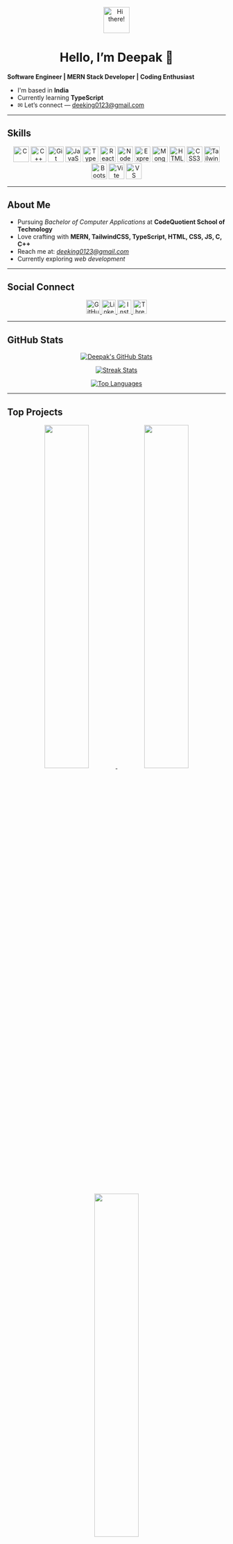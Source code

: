 <p align="center">
  <img src="https://user-images.githubusercontent.com/18350557/176309783-0785949b-9127-417c-8b55-ab5a4333674e.gif" alt="Hi there!" width="60"/>
</p>
<h1 align="center">Hello, I’m Deepak 👋</h1>

**Software Engineer | MERN Stack Developer | Coding Enthusiast**

-  I'm based in **India**  
-  Currently learning **TypeScript**  
- ✉ Let’s connect — [deeking0123@gmail.com](mailto:deeking0123@gmail.com)  

---

## Skills

<p align="center">
  <a href="#"><img src="https://raw.githubusercontent.com/danielcranney/readme-generator/main/public/icons/skills/c-colored.svg" width="36" alt="C"/></a>
  <a href="#"><img src="https://raw.githubusercontent.com/danielcranney/readme-generator/main/public/icons/skills/cplusplus-colored.svg" width="36" alt="C++"/></a>
  <a href="#"><img src="https://raw.githubusercontent.com/danielcranney/readme-generator/main/public/icons/skills/git-colored.svg" width="36" alt="Git"/></a>
  <a href="#"><img src="https://raw.githubusercontent.com/danielcranney/readme-generator/main/public/icons/skills/javascript-colored.svg" width="36" alt="JavaScript"/></a>
  <a href="#"><img src="https://raw.githubusercontent.com/danielcranney/readme-generator/main/public/icons/skills/typescript-colored.svg" width="36" alt="TypeScript"/></a>
  <a href="#"><img src="https://raw.githubusercontent.com/danielcranney/readme-generator/main/public/icons/skills/react-colored.svg" width="36" alt="React"/></a>
  <a href="#"><img src="https://raw.githubusercontent.com/danielcranney/readme-generator/main/public/icons/skills/nodejs-colored.svg" width="36" alt="NodeJS"/></a>
  <a href="#"><img src="https://raw.githubusercontent.com/danielcranney/readme-generator/main/public/icons/skills/express-colored.svg" width="36" alt="Express"/></a>
  <a href="#"><img src="https://raw.githubusercontent.com/danielcranney/readme-generator/main/public/icons/skills/mongodb-colored.svg" width="36" alt="MongoDB"/></a>
  <a href="#"><img src="https://raw.githubusercontent.com/danielcranney/readme-generator/main/public/icons/skills/html5-colored.svg" width="36" alt="HTML5"/></a>
  <a href="#"><img src="https://raw.githubusercontent.com/danielcranney/readme-generator/main/public/icons/skills/css3-colored.svg" width="36" alt="CSS3"/></a>
  <a href="#"><img src="https://raw.githubusercontent.com/danielcranney/readme-generator/main/public/icons/skills/tailwindcss-colored.svg" width="36" alt="TailwindCSS"/></a>
  <a href="#"><img src="https://raw.githubusercontent.com/danielcranney/readme-generator/main/public/icons/skills/bootstrap-colored.svg" width="36" alt="Bootstrap"/></a>
  <a href="#"><img src="https://raw.githubusercontent.com/danielcranney/readme-generator/main/public/icons/skills/vite-colored.svg" width="36" alt="Vite"/></a>
  <a href="#"><img src="https://raw.githubusercontent.com/danielcranney/readme-generator/main/public/icons/skills/visualstudiocode.svg" width="36" alt="VS Code"/></a>
</p>

---

## About Me
-  Pursuing *Bachelor of Computer Applications* at **CodeQuotient School of Technology**
-  Love crafting with **MERN, TailwindCSS, TypeScript, HTML, CSS, JS, C, C++**  
-  Reach me at: *deeking0123@gmail.com*  
-  Currently exploring *web development*  

---

## Social Connect

<p align="center">
  <a href="https://github.com/Deepak-0119288" target="_blank">
    <img src="https://raw.githubusercontent.com/danielcranney/readme-generator/main/public/icons/socials/github.svg" width="32" alt="GitHub"/>
  </a>
  <a href="https://www.linkedin.com/in/deepak0112988" target="_blank">
    <img src="https://raw.githubusercontent.com/danielcranney/readme-generator/main/public/icons/socials/linkedin.svg" width="32" alt="LinkedIn"/>
  </a>
  <a href="http://www.instagram.com/_deep._.k91" target="_blank">
    <img src="https://raw.githubusercontent.com/danielcranney/readme-generator/main/public/icons/socials/instagram.svg" width="32" alt="Instagram"/>
  </a>
  <a href="https://www.threads.net/@_deep._.k91" target="_blank">
    <img src="https://raw.githubusercontent.com/danielcranney/readme-generator/main/public/icons/socials/threads.svg" width="32" alt="Threads"/>
  </a>
</p>

---

## GitHub Stats

<p align="center">
  <a href="https://github.com/Deepak-0119288">
    <img alt="Deepak's GitHub Stats" src="https://github-readme-stats.vercel.app/api?username=Deepak-0119288&show_icons=true&hide=issues,contribs&title_color=ffffff&text_color=6366f1&icon_color=6366f1&bg_color=1c1917&hide_border=true" />
  </a>
</p>

<p align="center">
  <a href="https://github.com/Deepak-0119288">
    <img alt="Streak Stats" src="https://github-readme-streak-stats.herokuapp.com/?user=Deepak-0119288&stroke=6366f1&background=1c1917&ring=ffffff&fire=ffffff&currStreakNum=6366f1&currStreakLabel=ffffff&sideNums=6366f1&sideLabels=6366f1&dates=6366f1&hide_border=true" />
  </a>
</p>

<p align="center">
  <a href="https://github.com/Deepak-0119288">
    <img alt="Top Languages" src="https://github-readme-stats.vercel.app/api/top-langs?username=Deepak-0119288&layout=compact&title_color=ffffff&text_color=6366f1&bg_color=1c1917&hide_border=true" />
  </a>
</p>

---

## Top Projects

<p align="center">
  <a href="https://github.com/Deepak-0119288/WhatsUp">
    <img src="https://github-readme-stats.vercel.app/api/pin/?username=Deepak-0119288&repo=WhatsUp&title_color=ffffff&text_color=6366f1&icon_color=6366f1&bg_color=1c1917&hide_border=true" width="45%" />
  </a>
  <a href="https://github.com/Deepak-0119288/Typescript-Todo-App">
    <img src="https://github-readme-stats.vercel.app/api/pin/?username=Deepak-0119288&repo=Typescript-Todo-App&title_color=ffffff&text_color=6366f1&icon_color=6366f1&bg_color=1c1917&hide_border=true" width="45%" />
  </a>
</p>

<p align="center">
  <a href="https://github.com/Deepak-0119288/Express-DiscussionPortal">
    <img src="https://github-readme-stats.vercel.app/api/pin/?username=Deepak-0119288&repo=Express-DiscussionPortal&title_color=ffffff&text_color=6366f1&icon_color=6366f1&bg_color=1c1917&hide_border=true" width="45%" />
  </a>
</p>

---

## Let’s Build Something Together!

Whether it’s collaborating on cool projects, learning together, or just talking tech—**I’m always open to connect**. 😊

---

✨ *Thanks for visiting my profile!*  
